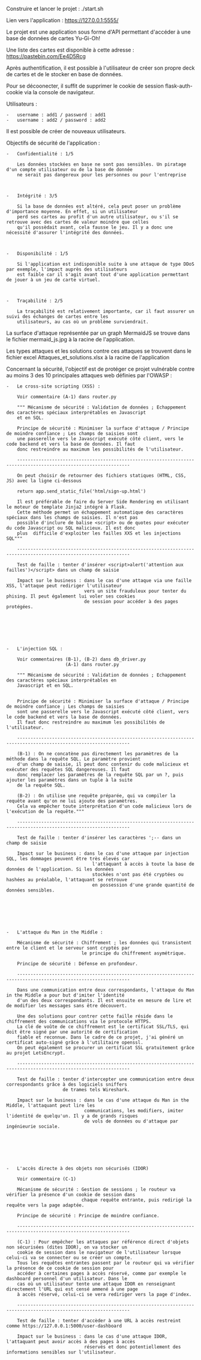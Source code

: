 Construire et lancer le projet : ./start.sh

Lien vers l'application : https://127.0.0.1:5555/
    
Le projet est une application sous forme d'API permettant d'accéder à une base de données de cartes Yu-Gi-Oh! 

Une liste des cartes est disponible à cette adresse : https://pastebin.com/Ee4D5Rcg

Après authentification, il est possible à l'utilisateur de créer son propre deck de cartes et de le stocker en base de données.

Pour se décoonecter, il suffit de supprimer le cookie de session flask-auth-cookie via la console de navigateur.



Utilisateurs : 

    -   username : add1 / password : add1
    -   username : add2 / password : add2

Il est possible de créer de nouveaux utilisateurs.



Objectifs de sécurité de l'application : 

    -   Confidentialité : 1/5
      
        Les données stockées en base ne sont pas sensibles. Un piratage d'un compte utilisateur ou de la base de donnée
        ne serait pas dangereux pour les personnes ou pour l'entreprise
        
        
        
    -   Intégrité : 3/5
    
        Si la base de données est altéré, cela peut poser un problème d'importance moyenne. En effet, si un utilisateur
        perd ses cartes au profit d'un autre utilisateur, ou s'il se retrouve avec des cartes de valeur moindre que celles
        qu'il possèdait avant, cela fausse le jeu. Il y a donc une nécessité d'assurer l'intégrité des données.
      
      
      
    -   Disponibilité : 1/5
    
        Si l'application est indisponible suite à une attaque de type DDoS par exemple, l'impact auprès des utilisateurs
        est faible car il s'agit avant tout d'une application permettant de jouer à un jeu de carte virtuel. 
        
        
        
    -   Traçabilité : 2/5 
    
        La traçabilité est relativement importante, car il faut assurer un suivi des échanges de cartes entre les 
        utilisateurs, au cas où un problème surviendrait.
        
        

La surface d'attaque représentée par un graph MermaidJS se trouve dans le fichier mermaid_js.jpg à la racine de l'application.

Les types attaques et les solutions contre ces attaques se trouvent dans le fichier excel Attaques_et_solutions.xlsx à 
la racine de l'application

Concernant la sécurité, l'objectif est de protéger ce projet vulnérable contre au moins 3 des 10 principales attaques web 
définies par l'OWASP :

    -   Le cross-site scripting (XSS) :
    
        Voir commentaire (A-1) dans router.py
        
        """ Mécanisme de sécurité : Validation de données ; Echappement des caractères spéciaux interprétables en Javascript
        et en SQL.
    
        Principe de sécurité : Minimiser la surface d'attaque / Principe de moindre confiance ; Les champs de saisies sont
        une passerelle vers le Javascript exécuté côté client, vers le code backend et vers la base de données. Il faut
        donc restreindre au maximum les possibilités de l'utilisateur.
    
        ----------------------------------------------------------------------------------------------------------------
    
        On peut choisir de retourner des fichiers statiques (HTML, CSS, JS) avec la ligne ci-dessous
    
        return app.send_static_file('html/sign-up.html')
    
        Il est préférable de faire du Server Side Rendering en utilisant le moteur de template Jinja2 intégré à Flask.
        Cette méthode permet un échappement automatique des caractères spéciaux dans les champs de saisies. Il n'est pas
        possible d'inclure de balise <script> ou de quotes pour exécuter du code Javascript ou SQL malicieux. Il est donc
        plus  difficile d'exploiter les failles XXS et les injections SQL"""
        
        ----------------------------------------------------------------------------------------------------------------
        
        Test de faille : tenter d'insérer <script>alert('attention aux failles')</script> dans un champ de saisie
        
        Impact sur le business : dans le cas d'une attaque via une faille XSS, l'attaque peut rediriger l'utilisateur
                                 vers un site frauduleux pour tenter du phising. Il peut également lui voler ses cookies
                                 de session pour accéder à des pages protégées.







    -   L'injection SQL :
    
        Voir commentaires (B-1), (B-2) dans db_driver.py 
                          (A-1) dans router.py
                          
        """ Mécanisme de sécurité : Validation de données ; Echappement des caractères spéciaux interprétables en
        Javascript et en SQL.


        Principe de sécurité : Minimiser la surface d'attaque / Principe de moindre confiance ; Les champs de saisies
        sont une passerelle vers le Javascript exécuté côté client, vers le code backend et vers la base de données.
        Il faut donc restreindre au maximum les possibilités de l'utilisateur.

        ----------------------------------------------------------------------------------------------------------------

        (B-1) : On ne concatène pas directement les paramètres de la méthode dans la requête SQL. Le paramètre provient
        d'un champ de saisie, il peut donc contenir du code malicieux et exécuter des requêtes SQL dangereuses. Il faut
        donc remplacer les paramètres de la requête SQL par un ?, puis ajouter les paramètres dans un tuple à la suite
        de la requête SQL.

        (B-2) : On utilise une requête préparée, qui va compiler la requête avant qu'on ne lui ajoute des paramètres.
        Cela va empêcher toute interprétation d'un code malicieux lors de l'exécution de la requête."""
    
        ----------------------------------------------------------------------------------------------------------------
        
        Test de faille : tenter d'insérer les caractères ';-- dans un champ de saisie
        
        Impact sur le business : dans le cas d'une attaque par injection SQL, les dommages peuvent être très élevés car
                                    l'attaquant à accès à toute la base de données de l'application. Si les données
                                    stockées n'ont pas été cryptées ou hashées au préalable, l'attaquant se retrouve
                                    en possession d'une grande quantité de données sensibles.
    
    
    
    
    
    
    
    -   L'attaque du Man in the Middle :
    
        Mécanisme de sécurité : Chiffrement ; les données qui transistent entre le client et le serveur sont cryptés par
                                le principe du chiffrement asymétrique.
        
        Principe de sécurité : Défense en profondeur.
        
        ----------------------------------------------------------------------------------------------------------------
    
        Dans une communication entre deux correspondants, l'attaque du Man in the Middle a pour but d'imiter l'identité
        d'un des deux correspondants. Il est ensuite en mesure de lire et de modifier les messages sans être découvert.
        
        Une des solutions pour contrer cette faille réside dans le chiffrement des communications via le protocole HTTPS.
        La clé de voûte de ce chiffrement est le certificat SSL/TLS, qui doit être signé par une autorité de certification
        fiable et reconnue. Dans le cadre de ce projet, j'ai généré un certificat auto-signé grâce à l'utilitaire openssl.
        On peut également se procurer un certificat SSL gratuitement grâce au projet LetsEncrypt.
        
        ----------------------------------------------------------------------------------------------------------------
        
        Test de faille : tenter d'intercepter une communication entre deux correspondants grâce à des logiciels sniffers
                         de trames tels Wireshark.
                         
        Impact sur le business : dans le cas d'une attaque du Man in the Middle, l'attaquant peut lire les 
                                 communications, les modifiers, imiter l'identité de quelqu'un. Il y a de grands risques
                                 de vols de données ou d'attaque par ingénieurie sociale.
        
        
        

    
    

    -   L'accès directe à des objets non sécurisés (IDOR)
    
        Voir commentaire (C-1)
        
        Mécanisme de sécurité : Gestion de sessions ; le routeur va vérifier la présence d'un cookie de session dans 
                                chaque requête entrante, puis redirigé la requête vers la page adaptée.
                                
        Principe de sécurité : Principe de moindre confiance.
        
        ----------------------------------------------------------------------------------------------------------------
        
        (C-1) : Pour empêcher les attaques par référence direct d'objets non sécurisées (dites IDOR), on va stocker un
        cookie de session dans le navigateur de l'utilisateur lorsque celui-ci va se connecter ou se créer un compte.
        Tous les requêtes entrantes passent par le routeur qui va vérifier la présence de ce cookie de session pour
        accéder à certaines pages à accès réservé, comme par exemple le dashboard personnel d'un utilisateur. Dans le 
        cas où un utilisateur tente une attaque IDOR en renseignant directement l'URL qui est censé ammené à une page
        à accès réservé, celui-ci se vera rediriger vers la page d'index.
        
        ----------------------------------------------------------------------------------------------------------------
        
        Test de faille : tenter d'accèder à une URL à accès restreint comme https://127.0.0.1:5000/user-dashboard
        
        Impact sur le business : dans le cas d'une attaque IDOR, l'attaquant peut avoir accès à des pages à accès 
                                 réservés et donc potentiellement des informations sensibles sur l'utilisateur.
    
